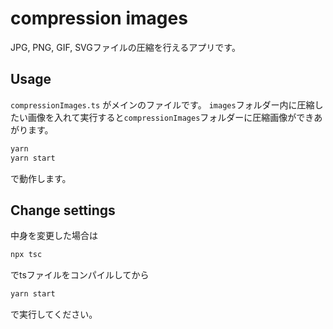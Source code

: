 # compression images

JPG, PNG, GIF, SVGファイルの圧縮を行えるアプリです。

## Usage

`compressionImages.ts` がメインのファイルです。
`images`フォルダー内に圧縮したい画像を入れて実行すると`compressionImages`フォルダーに圧縮画像ができあがります。

```bash
yarn
yarn start
```

で動作します。

## Change settings

中身を変更した場合は

```bash
npx tsc
```

でtsファイルをコンパイルしてから

```bash
yarn start
```

で実行してください。
